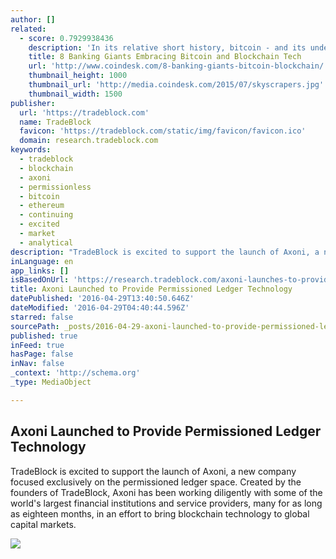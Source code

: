 ```yaml
---
author: []
related:
  - score: 0.7929938436
    description: 'In its relative short history, bitcoin - and its underlying technology the blockchain - have captivated thinkers around the world, but not everyone was quick to see the potential. Due in part to its initial billing as a threat to the traditional financial ecosystem, these institutions have perhaps understandably responded with sharp critiques and deep skepticism for the technology.'
    title: 8 Banking Giants Embracing Bitcoin and Blockchain Tech
    url: 'http://www.coindesk.com/8-banking-giants-bitcoin-blockchain/'
    thumbnail_height: 1000
    thumbnail_url: 'http://media.coindesk.com/2015/07/skyscrapers.jpg'
    thumbnail_width: 1500
publisher:
  url: 'https://tradeblock.com'
  name: TradeBlock
  favicon: 'https://tradeblock.com/static/img/favicon/favicon.ico'
  domain: research.tradeblock.com
keywords:
  - tradeblock
  - blockchain
  - axoni
  - permissionless
  - bitcoin
  - ethereum
  - continuing
  - excited
  - market
  - analytical
description: "TradeBlock is excited to support the launch of Axoni, a new company focused exclusively on the permissioned ledger space. Created by the founders of TradeBlock, Axoni has been working diligently with some of the world's largest financial institutions and service providers, many for as long as eighteen months, in an effort to bring blockchain technology to global capital markets."
inLanguage: en
app_links: []
isBasedOnUrl: 'https://research.tradeblock.com/axoni-launches-to-provide-permissioned-ledger-technology/'
title: Axoni Launched to Provide Permissioned Ledger Technology
datePublished: '2016-04-29T13:40:50.646Z'
dateModified: '2016-04-29T04:40:44.596Z'
starred: false
sourcePath: _posts/2016-04-29-axoni-launched-to-provide-permissioned-ledger-technology.md
published: true
inFeed: true
hasPage: false
inNav: false
_context: 'http://schema.org'
_type: MediaObject

---
```

<article style=""><h1>Axoni Launched to Provide Permissioned Ledger Technology</h1><p>TradeBlock is excited to support the launch of Axoni, a new company focused exclusively on the permissioned ledger space. Created by the founders of TradeBlock, Axoni has been working diligently with some of the world's largest financial institutions and service providers, many for as long as eighteen months, in an effort to bring blockchain technology to global capital markets.</p><img src="https://research.tradeblock.com/wp-content/uploads/2016/03/Capture.png" /></article>